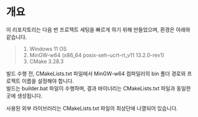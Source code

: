 # 개요

이 리포지토리는 다음 번 프로젝트 세팅을 빠르게 하기 위해 만들었으며, 환경은 아래와 같습니다.  

> 1. Windows 11 OS
> 2. MinGW-w64 (x86_64 posix-seh-ucrt-rt_v11 13.2.0-rev1)
> 3. CMake 3.28.3

빌드 수행 전, CMakeLists.txt 파일에서 MinGW-w64 컴파일러의 bin 폴더 경로와 프로젝트 이름을 설정해야 합니다.  
빌드는 builder.bat 파일이 수행하며, 결과 바이너리는 CMakeLists.txt 파일과 동일한 곳에 생성됩니다.  

사용된 외부 라이브러리는 CMakeLists.txt 파일의 최상단에 나열되어 있습니다.